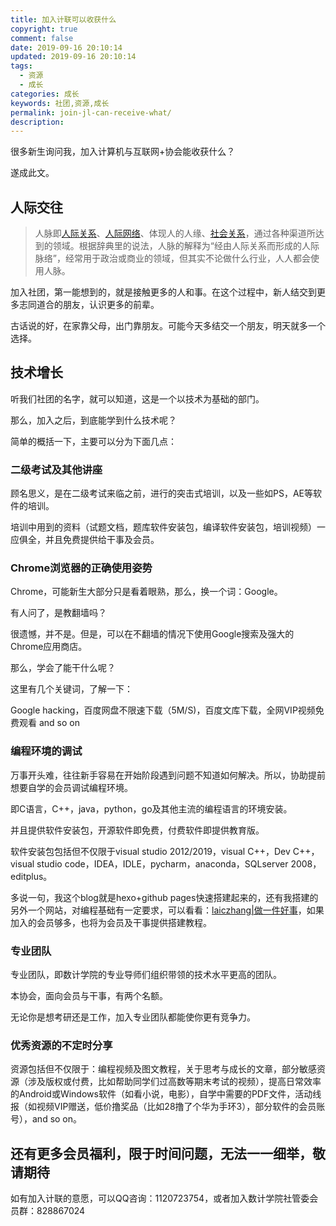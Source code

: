 ```yaml
---
title: 加入计联可以收获什么
copyright: true
comment: false
date: 2019-09-16 20:10:14
updated: 2019-09-16 20:10:14
tags:
  - 资源
  - 成长
categories: 成长
keywords: 社团,资源,成长
permalink: join-jl-can-receive-what/
description:
---
```


很多新生询问我，加入计算机与互联网+协会能收获什么？

遂成此文。

<!-- more -->

## 人际交往

> 人脉即[人际关系](https://baike.baidu.com/item/%E4%BA%BA%E9%99%85%E5%85%B3%E7%B3%BB/492898)、[人际网络](https://baike.baidu.com/item/%E4%BA%BA%E9%99%85%E7%BD%91%E7%BB%9C/10750784)、体现人的人缘、[社会关系](https://baike.baidu.com/item/%E7%A4%BE%E4%BC%9A%E5%85%B3%E7%B3%BB/6543215)，通过各种渠道所达到的领域。根据辞典里的说法，人脉的解释为“经由人际关系而形成的人际脉络”，经常用于政治或商业的领域，但其实不论做什么行业，人人都会使用人脉。  

加入社团，第一能想到的，就是接触更多的人和事。在这个过程中，新人结交到更多志同道合的朋友，认识更多的前辈。

古话说的好，在家靠父母，出门靠朋友。可能今天多结交一个朋友，明天就多一个选择。

## 技术增长

听我们社团的名字，就可以知道，这是一个以技术为基础的部门。

那么，加入之后，到底能学到什么技术呢？

简单的概括一下，主要可以分为下面几点：

### 二级考试及其他讲座

顾名思义，是在二级考试来临之前，进行的突击式培训，以及一些如PS，AE等软件的培训。

培训中用到的资料（试题文档，题库软件安装包，编译软件安装包，培训视频）一应俱全，并且免费提供给干事及会员。

### Chrome浏览器的正确使用姿势

Chrome，可能新生大部分只是看着眼熟，那么，换一个词：Google。

有人问了，是教翻墙吗？

很遗憾，并不是。但是，可以在不翻墙的情况下使用Google搜索及强大的Chrome应用商店。

那么，学会了能干什么呢？

这里有几个关键词，了解一下：

Google hacking，百度网盘不限速下载（5M/S)，百度文库下载，全网VIP视频免费观看 and so on

### 编程环境的调试

万事开头难，往往新手容易在开始阶段遇到问题不知道如何解决。所以，协助提前想要自学的会员调试编程环境。

即C语言，C++，java，python，go及其他主流的编程语言的环境安装。

并且提供软件安装包，开源软件即免费，付费软件即提供教育版。

软件安装包包括但不仅限于visual studio 2012/2019，visual C++，Dev C++，visual studio code，IDEA，IDLE，pycharm，anaconda，SQLserver 2008，editplus。

多说一句，我这个blog就是hexo+github pages快速搭建起来的，还有我搭建的另外一个网站，对编程基础有一定要求，可以看看：[laiczhang|做一件好事](https://39.96.24.63/ )，如果加入的会员够多，也将为会员及干事提供搭建教程。

### 专业团队

专业团队，即数计学院的专业导师们组织带领的技术水平更高的团队。

本协会，面向会员与干事，有两个名额。

无论你是想考研还是工作，加入专业团队都能使你更有竞争力。

### 优秀资源的不定时分享

资源包括但不仅限于：编程视频及图文教程，关于思考与成长的文章，部分敏感资源（涉及版权或付费，比如帮助同学们过高数等期末考试的视频），提高日常效率的Android或Windows软件（如看小说，电影），自学中需要的PDF文件，活动线报（如视频VIP赠送，低价撸奖品（比如28撸了个华为手环3），部分软件的会员账号），and so on。

## 还有更多会员福利，限于时间问题，无法一一细举，敬请期待

如有加入计联的意愿，可以QQ咨询：1120723754，或者加入数计学院社管委会员群：828867024

